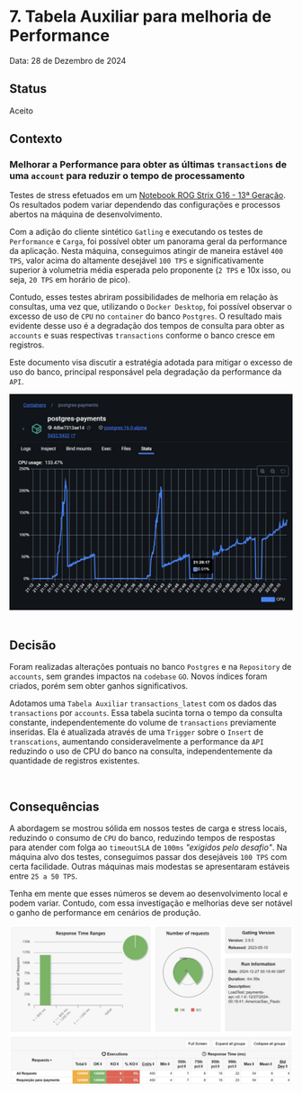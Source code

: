 # 7. Tabela Auxiliar para melhoria de Performance

Data: 28 de Dezembro de 2024

## Status

Aceito

## Contexto

### Melhorar a Performance para obter as últimas `transactions` de uma `account` para reduzir o tempo de processamento

Testes de stress efetuados em um [Notebook ROG Strix G16 - 13ª Geração](https://br.store.asus.com/notebook-gamer-rog-strix-g16-13-geracao.html?config=90NR0D41-M00Y60). Os resultados podem variar dependendo das configurações e processos abertos na máquina de desenvolvimento.

Com a adição do cliente sintético `Gatling` e executando os testes de `Performance` e `Carga`, foi possível obter um panorama geral da performance da aplicação. Nesta máquina, conseguimos atingir de maneira estável `400 TPS`, valor acima do altamente desejável `100 TPS` e significativamente superior à volumetria média esperada pelo proponente (`2 TPS` e 10x isso, ou seja, `20 TPS` em horário de pico).

Contudo, esses testes abriram possibilidades de melhoria em relação às consultas, uma vez que, utilizando o `Docker Desktop`, foi possível observar o excesso de uso de `CPU` no `container` do banco `Postgres`. O resultado mais evidente desse uso é a degradação dos tempos de consulta para obter as `accounts` e suas respectivas `transactions` conforme o banco cresce em registros.

Este documento visa discutir a estratégia adotada para mitigar o excesso de uso do banco, principal responsável pela degradação da performance da `API`.

<div align="center">
    <img src="../../assets/images/screen_captures/improvement/docker_desktop_before_improvement.jpeg">
</div>

<br/>

## Decisão
Foram realizadas alterações pontuais no banco `Postgres` e na `Repository` de `accounts`, sem grandes impactos na `codebase` `GO`. Novos índices foram criados, porém sem obter ganhos significativos.

Adotamos uma `Tabela Auxiliar` `transactions_latest` com os dados das `transactions` por `accounts`. Essa tabela sucinta torna o tempo da consulta constante, independentemente do volume de `transactions` previamente inseridas. Ela é atualizada através de uma `Trigger` sobre o `Insert` de `transcations`, aumentando consideravelmente a performance da `API` reduzindo o uso de CPU do banco na consulta, independentemente da quantidade de registros existentes.

<br/>

## Consequências

A abordagem se mostrou sólida em nossos testes de carga e stress locais, reduzindo o consumo de `CPU` do banco, reduzindo tempos de respostas para atender com folga ao `timeoutSLA` de `100ms` _"exigidos pelo desafio"_. Na máquina alvo dos testes, conseguimos passar dos desejáveis `100 TPS` com certa facilidade. Outras máquinas mais modestas se apresentaram estáveis entre `25 a 50 TPS`.

Tenha em mente que esses números se devem ao desenvolvimento local e podem variar. Contudo, com essa investigação e melhorias deve ser notável o ganho de performance em cenários de produção.

<div align="center">
    <img src="../../assets/images/screen_captures/improvement/load_test_400_tps_after_improvement.jpeg">
</div>

